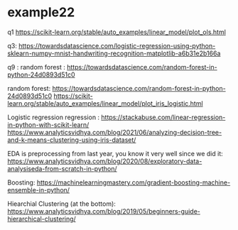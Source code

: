 # example22


q1 https://scikit-learn.org/stable/auto_examples/linear_model/plot_ols.html


q3: https://towardsdatascience.com/logistic-regression-using-python-sklearn-numpy-mnist-handwriting-recognition-matplotlib-a6b31e2b166a

q9 : random forest :
https://towardsdatascience.com/random-forest-in-python-24d0893d51c0


random forest: 
https://towardsdatascience.com/random-forest-in-python-24d0893d51c0
 https://scikit-learn.org/stable/auto_examples/linear_model/plot_iris_logistic.html
 
Logistic regression
regression : https://stackabuse.com/linear-regression-in-python-with-scikit-learn/
 https://www.analyticsvidhya.com/blog/2021/06/analyzing-decision-tree-and-k-means-clustering-using-iris-dataset/
 
 EDA is preprocessing from last year, you know it very well since we did it:
https://www.analyticsvidhya.com/blog/2020/08/exploratory-data-analysiseda-from-scratch-in-python/

 Boosting:
https://machinelearningmastery.com/gradient-boosting-machine-ensemble-in-python/

Hiearchial Clustering (at the bottom):
https://www.analyticsvidhya.com/blog/2019/05/beginners-guide-hierarchical-clustering/
